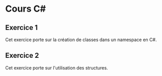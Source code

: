 # Cours C\#
## Exercice 1

Cet exercice porte sur la création de classes dans un namespace en C#.

## Exercice 2

Cet exercice porte sur l'utilisation des structures.